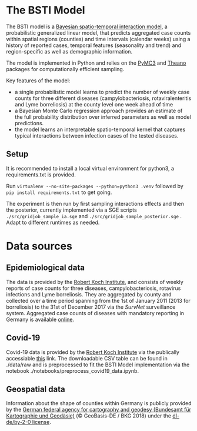 # The BSTI Model

The BSTI model is a [Bayesian spatio-temporal interaction model][1], a probabilistic generalized linear model, that predicts aggregated case counts within spatial regions (counties) and time intervals (calendar weeks) using a history of reported cases, temporal features (seasonality and trend) and region-specific as well as demographic information.

The model is implemented in Python and relies on the [PyMC3][2] and [Theano][3] packages for computationally efficient sampling.

Key features of the model:

* a single probabilistic model learns to predict the number of weekly case counts for three different diseases (campylobacteriosis, rotaviralenteritis and Lyme borreliosis) at the county level one week ahead of time
* a Bayesian Monte Carlo regression approach provides an estimate of the full probability distribution over inferred parameters as well as model predictions.
* the model learns an interpretable spatio-temporal kernel that captures typical interactions between infection cases of the tested diseases.

## Setup
It is recommended to install a local virtual environment for python3, a requirements.txt is provided.

Run ``virtualenv --no-site-packages --python=python3 .venv`` followed by ``pip install requirements.txt`` to get going.

The experiment is then run by first sampling interactions effects and then the posterior, currently implemented via a SGE scripts ``./src/gridjob_sample_ia.sge`` and ``./src/gridjob_sample_posterior.sge`` . Adapt to different runtimes as needed.


# Data sources
## Epidemiological data
The data is provided by the [Robert Koch Institute][4], and consists of weekly reports of case counts for three diseases, campylobacteriosis, rotavirus infections and Lyme borreliosis. They are aggregated by county and collected over a time period spanning from the 1st of January 2011 (2013 for borreliosis) to the 31st of December 2017 via the *SurvNet* surveillance system. Aggregated case counts of diseases with mandatory reporting in Germany is available [online][5].

## Covid-19
Covid-19 data is provided by the [Robert Koch Institute][4] via the publically accessiable [this](https://npgeo-corona-npgeo-de.hub.arcgis.com/datasets/dd4580c810204019a7b8eb3e0b329dd6_0/data?orderBy=Meldedatum) link. The downloadable CSV table can be found in ./data/raw and is preprocessed to fit the BSTI Model implementation via the notebook ./notebooks/preprocess_covid19_data.ipynb.


## Geospatial data
Information about the shape of counties within Germany is publicly provided by the [German federal agency for cartography and geodesy (Bundesamt für Kartographie und Geodäsie)][6] (© GeoBasis-DE / BKG 2018) under the [dl-de/by-2-0 license][7].


[1]: https://www.biorxiv.org/content/10.1101/617795v1
[2]: https://docs.pymc.io/
[3]: https://github.com/Theano/Theano
[4]: https://rki.de
[5]: https://survstat.rki.de
[6]: http://www.bkg.bund.de
[7]: https://www.govdata.de/dl-de/by-2-0
